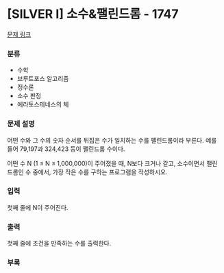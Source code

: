 # [SILVER I] 소수&팰린드롬 - 1747

[문제 링크](https://www.acmicpc.net/problem/1747)

### 분류

- 수학
- 브루트포스 알고리즘
- 정수론
- 소수 판정
- 에라토스테네스의 체

### 문제 설명

어떤 수와 그 수의 숫자 순서를 뒤집은 수가 일치하는 수를 팰린드롬이라 부른다. 예를 들어 79,197과 324,423 등이 팰린드롬 수이다.

어떤 수 N (1 ≤ N ≤ 1,000,000)이 주어졌을 때, N보다 크거나 같고, 소수이면서 팰린드롬인 수 중에서, 가장 작은 수를 구하는 프로그램을 작성하시오.



### 입력

첫째 줄에 N이 주어진다.

### 출력

첫째 줄에 조건을 만족하는 수를 출력한다.

### 부록


